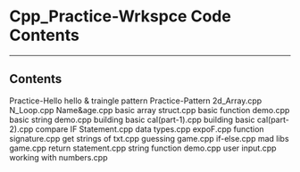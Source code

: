 # Cpp_Practice-Wrkspce Code Contents
----------------------------------------------------
Contents
----------------------------------------------------
Practice-Hello
hello & traingle pattern
Practice-Pattern
2d_Array.cpp
N_Loop.cpp
Name&age.cpp
basic array struct.cpp
basic function demo.cpp
basic string demo.cpp
building basic cal(part-1).cpp
building basic cal(part-2).cpp
compare IF Statement.cpp
data types.cpp
expoF.cpp
function signature.cpp
get strings of txt.cpp
guessing game.cpp
if-else.cpp
mad libs game.cpp
return statement.cpp
string function demo.cpp
user input.cpp
working with numbers.cpp
